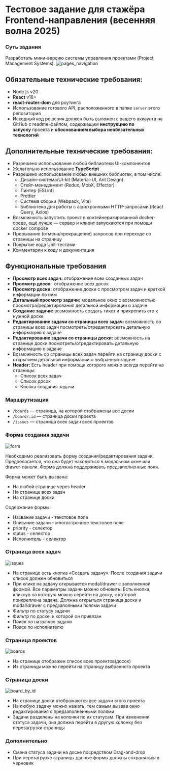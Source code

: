 # Тестовое задание для стажёра Frontend-направления (весенняя волна 2025)
### Суть задания
Разработать мини-версию системы управления проектами (Project Management Systems). 
![pages_navigation](/assets/pages.png)

## Обязательные технические требования:

- Node.js v20
- **React** v18+ 
- **react-router-dom** для роутинга
- Использование готового API, расположенного в папке `server` этого репозитория
- Исходный код решения должен быть выложен с вашего аккаунта на GitHub с readme-файлом, содержащим **инструкцию по запуску** проекта и **обоснованием выбора необязательных технологий**

## Дополнительные технические требования:
- Разрешено использование любой библиотеки UI-компонентов
- Желательно использование **TypeScript**
- Разрешено использование любых внешних библиотек, в том числе:
    - Дизайн-система/UI-kit (Material-UI, Ant Design)
    - Стейт-менеджмент (Redux, MobX, Effector)
    - Линтер (ESLint)
    - Prettier
    - Система сборки (Webpack, Vite)
    - Библиотека для работы с асинхронными HTTP-запросами (React Query, Axios)
- Возможность запустить проект в контейнеризированной docker-среде, ещё лучше — сервер и клиент запускаются при помощи docker compose
- Прерывание (отмена/прекращение) запросов при переходе со страницы на страницу
- Покрытие кода Unit-тестами
- Комментарии к коду и документация

## Функциональные требования

- **Просмотр всех задач:** отображение всех созданных задач
- **Просмотр досок**:  отображение всех досок
- **Просмотр доски:** отображение доски с просмотром задач и краткой информации по ним
- **Детальный просмотр задачи:** модальное окно с возможностью просмотра/редактирования детальной информации о задаче
-  **Создание задачи:** возможность  создать тикет и прикрепить его к нужной доске
-  **Редактирование задачи со страницы всех задач:** возможность со страницы всех задач посмотреть/отредактировать детальную информацию о задаче
-  **Редактирование задачи со страницы доски:** возможность на странице доски посмотреть/отредактировать детальную информацию о задаче
-  Возможность со страницы всех задач перейти на страницу доски с открытием детальной информации о выбранной задаче
- **Header:** Есть header при помощи которого можно всегда перейти на страницы:
	- Список всех задач
	- Список досок
	- Кнопка создания задачи
### Маршрутизация
- `/boards` — страница, на которой отображены все доски
- `/board/:id` — страница доски проекта
- `/issues` — страница всех задач всех проектов
### Форма создания задачи

![form](/assets/create_issue_form.png)

Необходимо реализовать форму создания/редактирования задачи. Предполагается, что она будет находиться в модальном окне или drawer-панели.
Форма должна поддерживать предзаполненные поля.

Форма может быть вызвана:
+ На любой странице через header
+ На странице всех задач
+ На странице доски

Содержание формы:
+ Название задачи - текстовое поле
+ Описание задачи - многострочное текстовое поле
+ priority - селектор
+ status - селектор
+ Исполнитель - селектор
### Страница всех задач
![issues](/assets/issues_page.png)
 - На странице есть кнопка «Создать задачу». После создания задачи список должен обновиться
 - При клике на задачу открывается modal/drawer с заполненной формой. Все параметры задачи можно обновить. Есть кнопка, кликнув на которую можно перейти на доску, к которой прикреплена задача. Должна открыться страница доски и modal/drawer с предзаполными полями задачи 
 - Фильтр по статусу задачи
 - Фильтр по доске, к которой он привязан
 - Поиск по названию задачи
 - Поиск по исполнителю
### Страница проектов
![boards](/assets/boards_page.png)
+ На странице отображен список всех проектов(досок)
+ Из страницы можно перейти на страницу выбранного проекта
### Страница доски
![board_by_id](/assets/board_page.png)
+ На странице доски отображаются все задачи этого проекта
+ На любую задачу можно нажать, тем самым вызвав окно редактирования с предзаполненными полями
+ Задачи разделены на колонки по их статусам. При изменении статуса задачи, она должна перейти в другую колонку без перезагрузки страницы 

### Дополнительно
+ Смена статуса задачи на доске посредством Drag-and-drop
+ При перезагрузке страницы данные формы должны сохраняться в черновик
